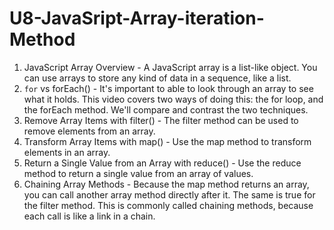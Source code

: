 # U8-JavaSript-Array-iteration-Method

1. JavaScript Array Overview - A JavaScript array is a list-like object. You can use arrays to store any kind of data in a sequence, like a list.
2. `for` vs forEach() - It's important to able to look through an array to see what it holds. This video covers two ways of doing this: the for loop, and the forEach method. We'll compare and contrast the two techniques.
3. Remove Array Items with filter() - The filter method can be used to remove elements from an array.
4. Transform Array Items with map() - Use the map method to transform elements in an array.
5. Return a Single Value from an Array with reduce() - Use the reduce method to return a single value from an array of values.
6. Chaining Array Methods - Because the map method returns an array, you can call another array method directly after it. The same is true for the filter method. This is commonly called chaining methods, because each call is like a link in a chain.
 
